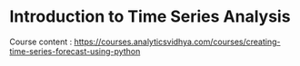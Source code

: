 # Introduction to Time Series Analysis

Course content : https://courses.analyticsvidhya.com/courses/creating-time-series-forecast-using-python

